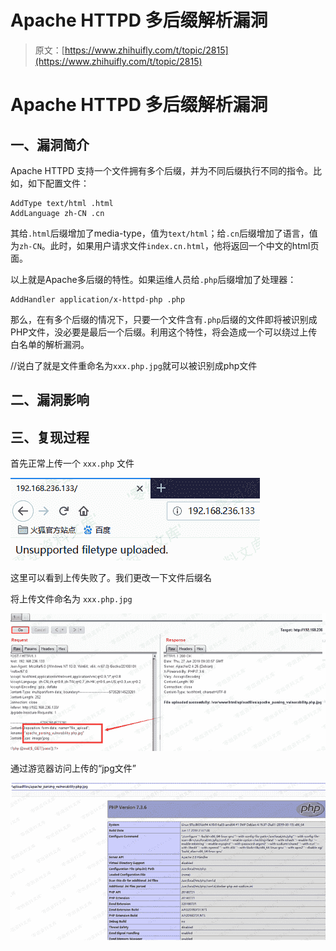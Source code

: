 # Apache HTTPD 多后缀解析漏洞

> 原文：[https://www.zhihuifly.com/t/topic/2815](https://www.zhihuifly.com/t/topic/2815)

# Apache HTTPD 多后缀解析漏洞

## 一、漏洞简介

Apache HTTPD 支持一个文件拥有多个后缀，并为不同后缀执行不同的指令。比如，如下配置文件：

```
AddType text/html .html
AddLanguage zh-CN .cn 
```

其给`.html`后缀增加了media-type，值为`text/html`；给`.cn`后缀增加了语言，值为`zh-CN`。此时，如果用户请求文件`index.cn.html`，他将返回一个中文的html页面。

以上就是Apache多后缀的特性。如果运维人员给`.php`后缀增加了处理器：

```
AddHandler application/x-httpd-php .php 
```

那么，在有多个后缀的情况下，只要一个文件含有`.php`后缀的文件即将被识别成PHP文件，没必要是最后一个后缀。利用这个特性，将会造成一个可以绕过上传白名单的解析漏洞。

//说白了就是文件重命名为`xxx.php.jpg`就可以被识别成php文件

## 二、漏洞影响

## 三、复现过程

首先正常上传一个 `xxx.php` 文件

![image](img/95c214ccb7615a5b425f76adb334b0e4.png)

这里可以看到上传失败了。我们更改一下文件后缀名

将上传文件命名为 `xxx.php.jpg`

![image](img/24118afd7250e737f1dfa47ef3715440.png)

通过游览器访问上传的“jpg文件”

![image](img/4c8010d5d1812fbc5d310313c852bc48.png)